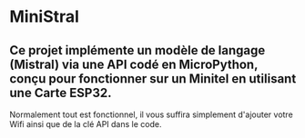 # MiniStral
 Ce projet implémente un modèle de langage (Mistral) via une API codé en MicroPython, conçu pour fonctionner sur un Minitel en utilisant une Carte ESP32.
 ---

 Normalement tout est fonctionnel, il vous suffira simplement d'ajouter votre Wifi ainsi que de la clé API dans le code.
